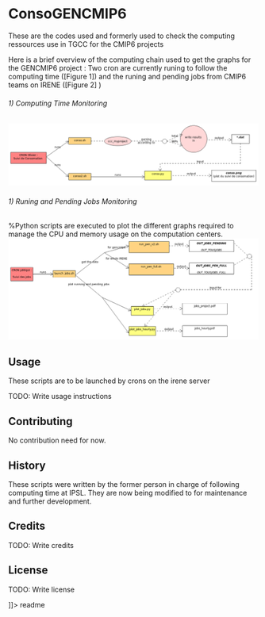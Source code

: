 # ConsoGENCMIP6

<snippet>
  <content><![CDATA[
# ${1:ConsoGENCMIP6}


These are the codes used and formerly used to check the computing ressources use in TGCC for the CMIP6 projects

Here is a brief overview of the computing chain used to get the graphs for the GENCMIP6 project : 
Two cron are currently runing to follow the computing time ([Figure 1]) and the runing and pending jobs from CMIP6 teams on IRENE ([Figure 2] ) 




###### 1) Computing Time Monitoring
[//]: # (A cron is launched by the from the igcmg account on TGCC. It executes the ccc_myproject and ccc_mpp commands. Their output is stored and sent to ciclad. )
![Figure 1](UML/cron_consmation_description.png?raw=true)

###### 1) Runing and Pending Jobs Monitoring
%Python scripts are executed to plot the different graphs required to manage the CPU and memory usage on the computation centers. 
![Figure 2](UML/cron_job_description.png?raw=true)

## Usage

These scripts are to be launched by crons on the irene server 

TODO: Write usage instructions
## Contributing
No contribution need for now. 

[//]: # (1. Fork it!
%2. Create your feature branch: `git checkout -b my-new-feature`
%3. Commit your changes: `git commit -am 'Add some feature'`
%4. Push to the branch: `git push origin my-new-feature`
%5. Submit a pull request :D ) 

## History

These scripts were written by the former person in charge of following computing time at IPSL.
They are now being modified to for maintenance and further development.


## Credits

TODO: Write credits

## License

TODO: Write license 

]]></content>
  <tabTrigger>readme</tabTrigger>
</snippet>
